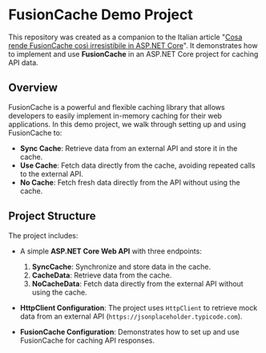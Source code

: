# FusionCache Demo Project

This repository was created as a companion to the Italian article "[Cosa rende FusionCache così irresistibile in ASP.NET Core](https://cosminirimescu.com/cosa-rende-fusioncache-cosi-irresistibile-in-asp-net-core)". It demonstrates how to implement and use **FusionCache** in an ASP.NET Core project for caching API data.

## Overview

FusionCache is a powerful and flexible caching library that allows developers to easily implement in-memory caching for their web applications. In this demo project, we walk through setting up and using FusionCache to:

- **Sync Cache**: Retrieve data from an external API and store it in the cache.
- **Use Cache**: Fetch data directly from the cache, avoiding repeated calls to the external API.
- **No Cache**: Fetch fresh data directly from the API without using the cache.

## Project Structure

The project includes:

- A simple **ASP.NET Core Web API** with three endpoints:
  1. **SyncCache**: Synchronize and store data in the cache.
  2. **CacheData**: Retrieve data from the cache.
  3. **NoCacheData**: Fetch data directly from the external API without using the cache.
  
- **HttpClient Configuration**: The project uses `HttpClient` to retrieve mock data from an external API (`https://jsonplaceholder.typicode.com`).

- **FusionCache Configuration**: Demonstrates how to set up and use FusionCache for caching API responses.